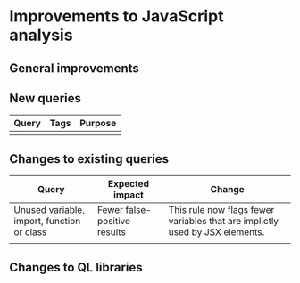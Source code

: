 # Improvements to JavaScript analysis

## General improvements

## New queries

| **Query** | **Tags** | **Purpose** |
|-----------|----------|-------------|
|           |          |             |

## Changes to existing queries

| **Query**                                  | **Expected impact**          | **Change**                                                                   |
|--------------------------------------------|------------------------------|------------------------------------------------------------------------------|
| Unused variable, import, function or class | Fewer false-positive results | This rule now flags fewer variables that are implictly used by JSX elements. |
|                                            |                              |                                                                              |

## Changes to QL libraries
